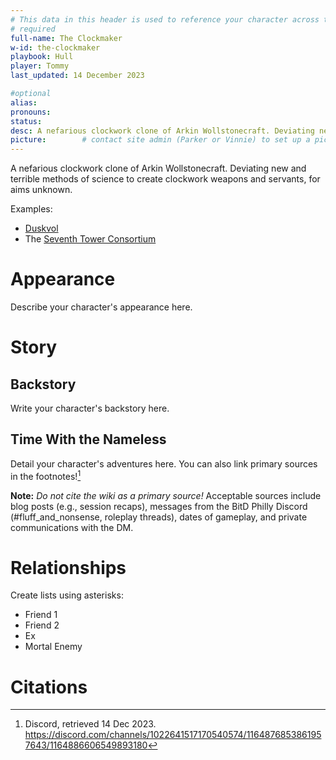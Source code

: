 ```yaml
---
# This data in this header is used to reference your character across the entire website. 
# required
full-name: The Clockmaker
w-id: the-clockmaker
playbook: Hull
player: Tommy
last_updated: 14 December 2023

#optional
alias: 
pronouns: 
status: 
desc: A nefarious clockwork clone of Arkin Wollstonecraft. Deviating new and terrible methods of science to create clockwork weapons and servants, for aims unknown. # 1-2 sentences about the character
picture:        # contact site admin (Parker or Vinnie) to set up a picture.
---
```


A nefarious clockwork clone of Arkin Wollstonecraft. Deviating new and terrible methods of science to create clockwork weapons and servants, for aims unknown.


Examples:
* [Duskvol](duskvol)
* The [Seventh Tower Consortium](seventh-tower)

# Appearance
Describe your character's appearance here.

# Story
## Backstory
Write your character's backstory here. 

## Time With the Nameless
Detail your character's adventures here. You can also link primary sources in the footnotes![^1]

**Note:** _Do not cite the wiki as a primary source!_ Acceptable sources include blog posts (e.g., session recaps), messages from the BitD Philly Discord (#fluff_and_nonsense, roleplay threads), dates of gameplay, and private communications with the DM. 

# Relationships
Create lists using asterisks:

* Friend 1
* Friend 2
* Ex
* Mortal Enemy

# Citations

[^1]: Discord, retrieved 14 Dec 2023. <https://discord.com/channels/1022641517170540574/1164876853861957643/1164886606549893180>
